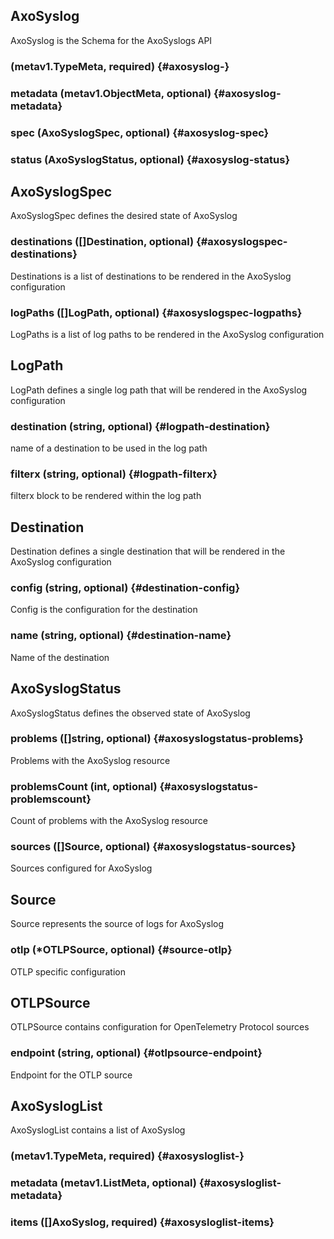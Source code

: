 ## AxoSyslog

AxoSyslog is the Schema for the AxoSyslogs API

###  (metav1.TypeMeta, required) {#axosyslog-}


### metadata (metav1.ObjectMeta, optional) {#axosyslog-metadata}


### spec (AxoSyslogSpec, optional) {#axosyslog-spec}


### status (AxoSyslogStatus, optional) {#axosyslog-status}



## AxoSyslogSpec

AxoSyslogSpec defines the desired state of AxoSyslog

### destinations ([]Destination, optional) {#axosyslogspec-destinations}

Destinations is a list of destinations to be rendered in the AxoSyslog configuration 


### logPaths ([]LogPath, optional) {#axosyslogspec-logpaths}

LogPaths is a list of log paths to be rendered in the AxoSyslog configuration 



## LogPath

LogPath defines a single log path that will be rendered in the AxoSyslog configuration

### destination (string, optional) {#logpath-destination}

name of a destination to be used in the log path 


### filterx (string, optional) {#logpath-filterx}

filterx block to be rendered within the log path 



## Destination

Destination defines a single destination that will be rendered in the AxoSyslog configuration

### config (string, optional) {#destination-config}

Config is the configuration for the destination 


### name (string, optional) {#destination-name}

Name of the destination 



## AxoSyslogStatus

AxoSyslogStatus defines the observed state of AxoSyslog

### problems ([]string, optional) {#axosyslogstatus-problems}

Problems with the AxoSyslog resource 


### problemsCount (int, optional) {#axosyslogstatus-problemscount}

Count of problems with the AxoSyslog resource 


### sources ([]Source, optional) {#axosyslogstatus-sources}

Sources configured for AxoSyslog 



## Source

Source represents the source of logs for AxoSyslog

### otlp (*OTLPSource, optional) {#source-otlp}

OTLP specific configuration 



## OTLPSource

OTLPSource contains configuration for OpenTelemetry Protocol sources

### endpoint (string, optional) {#otlpsource-endpoint}

Endpoint for the OTLP source 



## AxoSyslogList

AxoSyslogList contains a list of AxoSyslog

###  (metav1.TypeMeta, required) {#axosysloglist-}


### metadata (metav1.ListMeta, optional) {#axosysloglist-metadata}


### items ([]AxoSyslog, required) {#axosysloglist-items}



